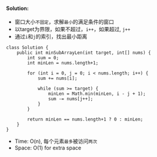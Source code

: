 #### Solution:
* 窗口大小`不固定`，求解`最小`的满足条件的窗口
* 以target为界限，如果不超过，`i++`，如果超过, `j++`
* 通过`i`和`j`的索引，找出最小距离
```
class Solution {
    public int minSubArrayLen(int target, int[] nums) {
        int sum = 0;
        int minLen = nums.length+1;
        
        for (int i = 0, j = 0; i < nums.length; i++) {
            sum += nums[i];

            while (sum >= target) {
                minLen = Math.min(minLen, i - j + 1);
                sum -= nums[j++];
            }
        }   
        
        return minLen == nums.length+1 ? 0 : minLen;
    }
}
```
* Time: O(n), 每个元素`最多`被访问`两次`
* Space: O(1) for extra space
